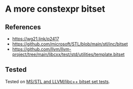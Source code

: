 # A more constexpr bitset

## References

* <https://wg21.link/p2417>
* <https://github.com/microsoft/STL/blob/main/stl/inc/bitset>
* <https://github.com/llvm/llvm-project/tree/main/libcxx/test/std/utilities/template.bitset>

## Tested

Tested on [MS/STL and LLVM/libc++ bitset set tests](/test).

